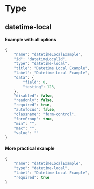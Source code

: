 # Type #
## datetime-local ##

#### Example with all options ####

```javascript
{
    "name": "datetimeLocalExample",
    "id": "datetimeLocalId",
    "type": "datetime-local",
    "title": "Datetime Local Example",
    "label": "Datetime Local Example",
    "data": {
        "field": 0,
        "testing": 123,
    },
    "disabled": false,
    "readonly": false,
    "required": true,
    "autofocus": false,
    "classname": "form-control",
    "formGroup": true,
    "min": "",
    "max": "",
    "value": ""
}
```

#### More practical example ####

```javascript
{
    "name": "datetimeLocalExample",
    "type": "datetime-local",
    "label": "Datetime Local Example",
    "required": true
}
```
